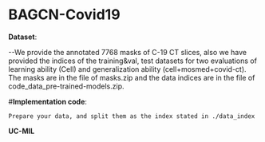 # BAGCN-Covid19


**Dataset**:  

--We provide the annotated 7768 masks of C-19 CT slices, also we have provided the indices of the training&val, test datasets for two evaluations of learning ability (Cell) and generalization ability (cell+mosmed+covid-ct). The masks are in the file of masks.zip and the data indices are in the file of code_data_pre-trained-models.zip. 

#**Implementation code**:  

```
Prepare your data, and split them as the index stated in ./data_index
```

**UC-MIL**


```

```




